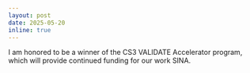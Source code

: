 ```yaml
---
layout: post
date: 2025-05-20
inline: true
---
```

I am honored to be a winner of the CS3 VALIDATE Accelerator program, which will provide continued funding for our work SINA. 